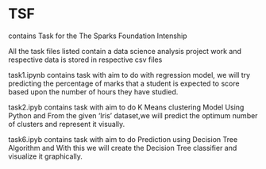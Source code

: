 # TSF
contains Task for the The Sparks Foundation Intenship

All the task files listed contain a data science analysis project work and respective data is stored in respective csv files

task1.ipynb contains task with aim to do with regression model, we will try predicting the percentage of marks that a student is expected to score based upon the number of hours they have studied.

task2.ipyb contains task with aim to do K Means clustering Model Using Python and From the given ‘Iris’ dataset,we will predict the optimum number of clusters and represent it visually.

task6.ipyb contains task with aim to do Prediction using Decision Tree Algorithm and With this we will create the Decision Tree classifier and visualize it graphically.
